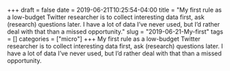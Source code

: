 +++draft = falsedate = 2019-06-21T10:25:54-04:00title = "My first rule as a low-budget Twitter researcher is to collect interesting data first, ask (research) questions later. I have a lot of data I’ve never used, but I’d rather deal with that than a missed opportunity."slug = "2019-06-21-My-first"tags = []categories = ["micro"]+++My first rule as a low-budget Twitter researcher is to collect interesting data first, ask (research) questions later. I have a lot of data I’ve never used, but I’d rather deal with that than a missed opportunity.